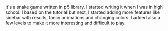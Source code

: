 It's a snake game written in p5 library. I started writing it when I was in high school. I based on the tutorial but next, I started adding more features like sidebar with results, fancy animations and changing colors. I added also a few levels to make it more interesting and difficult to play.
